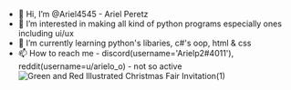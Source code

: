 - 👋 Hi, I’m @Ariel4545 - Ariel Peretz
- 👀 I’m interested in making all kind of python programs especially ones including ui/ux
- 🌱 I’m currently learning python's libaries, c#'s oop, html & css
- 📫 How to reach me - discord(username='Arielp2#4011'), reddit(username=u/arielo_o) - not so active
![Green and Red Illustrated Christmas Fair Invitation(1)](https://user-images.githubusercontent.com/95249974/209463459-b0e905e4-3b14-4fbc-9f48-fefd717ce62c.png)

<!---
Ariel4545/Ariel4545 is a ✨ special ✨ repository because its `README.md` (this file) appears on your GitHub profile.
You can click the Preview link to take a look at your changes.
--->
